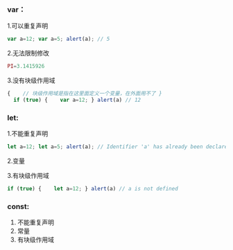 ### var：

1.可以重复声明

```js
var a=12; var a=5; alert(a); // 5 
```

2.无法限制修改

```js
PI=3.1415926
```

3.没有块级作用域

```js
{    // 块级作用域是指在这里面定义一个变量，在外面用不了 } 
  if (true) {    var a=12; } alert(a) // 12
```

### let:

1.不能重复声明

```js
let a=12; let a=5; alert(a); // Identifier 'a' has already been declared 
```

2.变量

3.有块级作用域

```js
if (true) {    let a=12; } alert(a) // a is not defined
```

### const:

1. 不能重复声明
2. 常量
3. 有块级作用域